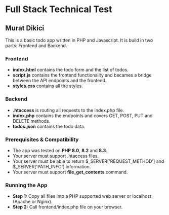 # Full Stack Technical Test
## Murat Dikici

This is a basic todo app written in PHP and Javascript. It is build in two parts: Frontend and Backend.

### Frontend
* **index.html** contains the todo form and the list of todos.
* **script.js** contains the frontend functionality and becames a bridge between the API endpoints and the frontend.
* **styles.css** contains all the styles.

### Backend
* **.htaccess** is routing all requests to the index.php file.
* **index.php** contains the endpoints and covers GET, POST, PUT and DELETE methods.
* **todos.json** contains the todo data.

### Prerequisites & Compatibility
* The app was tested on **PHP 8.0**, **8.2** and **8.3**.
* Your server must support .htaccess files.
* Your server must be able to return $_SERVER['REQUEST_METHOD'] and $_SERVER['PATH_INFO'] information.
* Your server must support **file_get_contents** command.

### Running the App
* **Step 1:** Copy all files into a PHP supported web server or localhost (Apache or Nginx).
* **Step 2:** Call frontend/index.php file on your browser.
